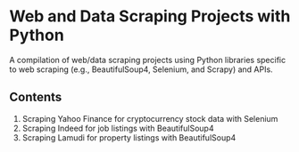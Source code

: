 # Web and Data Scraping Projects with Python
A compilation of web/data scraping projects using Python libraries specific to web scraping (e.g., BeautifulSoup4, Selenium, and Scrapy) and APIs.
## Contents
1. Scraping Yahoo Finance for cryptocurrency stock data with Selenium
2. Scraping Indeed for job listings with BeautifulSoup4
3. Scraping Lamudi for property listings with BeautifulSoup4

